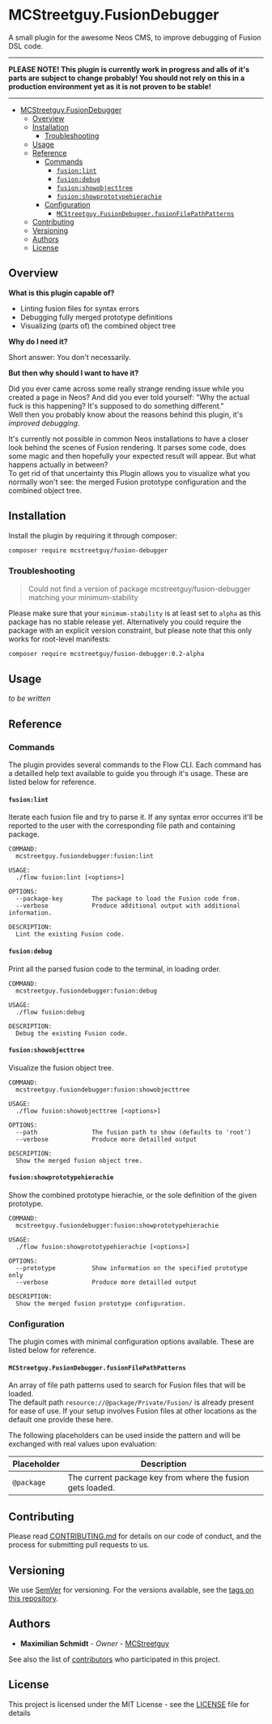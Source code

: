 # MCStreetguy.FusionDebugger

A small plugin for the awesome Neos CMS, to improve debugging of Fusion DSL code.

-------

**PLEASE NOTE! This plugin is currently work in progress and alls of it's parts are subject to change probably! You should not rely on this in a production environment yet as it is not proven to be stable!**

-------

- [MCStreetguy.FusionDebugger](#mcstreetguyfusiondebugger)
  - [Overview](#overview)
  - [Installation](#installation)
    - [Troubleshooting](#troubleshooting)
  - [Usage](#usage)
  - [Reference](#reference)
    - [Commands](#commands)
      - [`fusion:lint`](#fusionlint)
      - [`fusion:debug`](#fusiondebug)
      - [`fusion:showobjecttree`](#fusionshowobjecttree)
      - [`fusion:showprototypehierachie`](#fusionshowprototypehierachie)
    - [Configuration](#configuration)
      - [`MCStreetguy.FusionDebugger.fusionFilePathPatterns`](#mcstreetguyfusiondebuggerfusionfilepathpatterns)
  - [Contributing](#contributing)
  - [Versioning](#versioning)
  - [Authors](#authors)
  - [License](#license)

## Overview

**What is this plugin capable of?**

- Linting fusion files for syntax errors
- Debugging fully merged prototype definitions
- Visualizing (parts of) the combined object tree

**Why do I need it?**

Short answer: You don't necessarily.

**But then why should I want to have it?**

Did you ever came across some really strange rending issue while you created a page in Neos?
And did you ever told yourself: "Why the actual fuck is this happening? It's supposed to do something different."  
Well then you probably know about the reasons behind this plugin, it's _improved debugging_.

It's currently not possible in common Neos installations to have a closer look behind the scenes of Fusion rendering. It parses some code, does some magic and then hopefully your expected result will appear.
But what happens actually in between?  
To get rid of that uncertainty this Plugin allows you to visualize what you normally won't see: the merged Fusion prototype configuration and the combined object tree.

## Installation

Install the plugin by requiring it through composer:

``` bash
composer require mcstreetguy/fusion-debugger
```

### Troubleshooting

> Could not find a version of package mcstreetguy/fusion-debugger matching your minimum-stability

Please make sure that your `minimum-stability` is at least set to `alpha` as this package has no stable release yet.
Alternatively you could require the package with an explicit version constraint, but please note that this only works for root-level manifests:

``` bash
composer require mcstreetguy/fusion-debugger:0.2-alpha
```

## Usage

_to be written_

## Reference

### Commands

The plugin provides several commands to the Flow CLI.
Each command has a detailled help text available to guide you through it's usage.
These are listed below for reference.

#### `fusion:lint`

Iterate each fusion file and try to parse it. If any syntax error occurres it'll be reported to the user with the corresponding file path and containing package.

``` plain
COMMAND:
  mcstreetguy.fusiondebugger:fusion:lint

USAGE:
  ./flow fusion:lint [<options>]

OPTIONS:
  --package-key        The package to load the Fusion code from.
  --verbose            Produce additional output with additional information.

DESCRIPTION:
  Lint the existing Fusion code.
```

#### `fusion:debug`

Print all the parsed fusion code to the terminal, in loading order.

``` plain
COMMAND:
  mcstreetguy.fusiondebugger:fusion:debug

USAGE:
  ./flow fusion:debug

DESCRIPTION:
  Debug the existing Fusion code.
```

#### `fusion:showobjecttree`

Visualize the fusion object tree.

``` plain
COMMAND:
  mcstreetguy.fusiondebugger:fusion:showobjecttree

USAGE:
  ./flow fusion:showobjecttree [<options>]

OPTIONS:
  --path               The fusion path to show (defaults to 'root')
  --verbose            Produce more detailled output

DESCRIPTION:
  Show the merged fusion object tree.
```

#### `fusion:showprototypehierachie`

Show the combined prototype hierachie, or the sole definition of the given prototype.

``` plain
COMMAND:
  mcstreetguy.fusiondebugger:fusion:showprototypehierachie

USAGE:
  ./flow fusion:showprototypehierachie [<options>]

OPTIONS:
  --prototype          Show information on the specified prototype only
  --verbose            Produce more detailled output

DESCRIPTION:
  Show the merged fusion prototype configuration.
```

### Configuration

The plugin comes with minimal configuration options available.
These are listed below for reference.

#### `MCStreetguy.FusionDebugger.fusionFilePathPatterns`

An array of file path patterns used to search for Fusion files that will be loaded.  
The default path `resource://@package/Private/Fusion/` is already present for ease of use.
If your setup involves Fusion files at other locations as the default one provide these here.

The following placeholders can be used inside the pattern and will be exchanged with real values upon evaluation:

| **Placeholder** | **Description** |
|-----------------|------------------------------------------------------------|
| `@package` | The current package key from where the fusion gets loaded. |

## Contributing

Please read [CONTRIBUTING.md](CONTRIBUTING.md) for details on our code of conduct, and the process for submitting pull requests to us.

## Versioning

We use [SemVer](http://semver.org/) for versioning. For the versions available, see the [tags on this repository](https://github.com/MCStreetguy/fusion-debugger/tags). 

## Authors

* **Maximilian Schmidt** - _Owner_ - [MCStreetguy](https://github.com/MCStreetguy/)

See also the list of [contributors](https://github.com/MCStreetguy/fusion-debugger/contributors) who participated in this project.

## License

This project is licensed under the MIT License - see the [LICENSE](LICENSE) file for details
